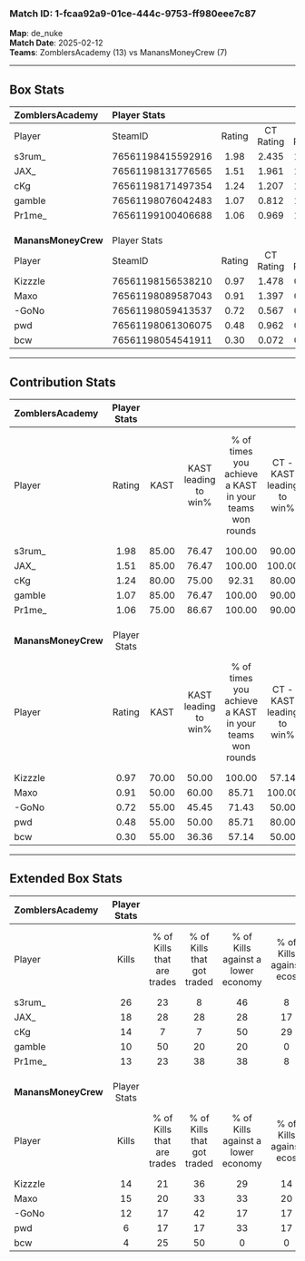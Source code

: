 ### Match ID: 1-fcaa92a9-01ce-444c-9753-ff980eee7c87  
**Map**: de_nuke  
**Match Date**: 2025-02-12  
**Teams**: ZomblersAcademy (13) vs ManansMoneyCrew (7)  

---  

## Box Stats  

| **ZomblersAcademy** | Player Stats      |        |           |          |       |       |       |         |        |      |     |
| :- | :- | :-: | :-: | :-: | :-: | :-: | :-: | :-: | :-: | :-: | :-: |
| Player              | SteamID           | Rating | CT Rating | T Rating | KAST  |  ADR  | Kills | Assists | Deaths | K/D  | HS% |
| s3rum_              | 76561198415592916 |  1.98  |   2.435   |  1.498   | 85.00 | 142.5 |  26   |    7    |   12   | 2.17 | 65  |
| JAX_                | 76561198131776565 |  1.51  |   1.961   |  1.406   | 85.00 | 95.2  |  18   |    3    |   10   | 1.80 | 61  |
| cKg                 | 76561198171497354 |  1.24  |   1.207   |  1.719   | 80.00 | 77.8  |  14   |    7    |   11   | 1.27 | 35  |
| gamble              | 76561198076042483 |  1.07  |   0.812   |  1.791   | 85.00 | 56.5  |  10   |    3    |   9    | 1.11 | 70  |
| Pr1me_              | 76561199100406688 |  1.06  |   0.969   |  1.332   | 75.00 | 55.7  |  13   |    1    |   11   | 1.18 | 46  |
|                     |                   |        |           |          |       |       |       |         |        |      |     |
|                     |                   |        |           |          |       |       |       |         |        |      |     |
|                     |                   |        |           |          |       |       |       |         |        |      |     |
| **ManansMoneyCrew** | Player Stats      |        |           |          |       |       |       |         |        |      |     |
| Player              | SteamID           | Rating | CT Rating | T Rating | KAST  |  ADR  | Kills | Assists | Deaths | K/D  | HS% |
| Kizzzle             | 76561198156538210 |  0.97  |   1.478   |  0.812   | 70.00 | 72.6  |  14   |    3    |   17   | 0.82 | 78  |
| Maxo                | 76561198089587043 |  0.91  |   1.397   |  0.629   | 50.00 | 77.4  |  15   |    2    |   16   | 0.94 | 60  |
| -GoNo               | 76561198059413537 |  0.72  |   0.567   |  0.964   | 55.00 | 59.2  |  12   |    1    |   17   | 0.71 | 33  |
| pwd                 | 76561198061306075 |  0.48  |   0.962   |  0.390   | 55.00 | 41.6  |   6   |    4    |   15   | 0.40 | 83  |
| bcw                 | 76561198054541911 |  0.30  |   0.072   |  0.587   | 55.00 | 37.2  |   4   |    5    |   18   | 0.22 |  0  |
---  

## Contribution Stats  

| **ZomblersAcademy** | Player Stats |       |                      |                                                        |                           |                                                             |                          |                                                            |
| :- | :-: | :-: | :-: | :-: | :-: | :-: | :-: | :-: |
| Player              |    Rating    | KAST  | KAST leading to win% | % of times you achieve a KAST in your teams won rounds | CT - KAST leading to win% | CT - % of times you achieve a KAST in your teams won rounds | T - KAST leading to win% | T - % of times you achieve a KAST in your teams won rounds |
| s3rum_              |     1.98     | 85.00 |        76.47         |                         100.00                         |           90.00           |                           100.00                            |          57.14           |                           100.00                           |
| JAX_                |     1.51     | 85.00 |        76.47         |                         100.00                         |          100.00           |                           100.00                            |          50.00           |                           100.00                           |
| cKg                 |     1.24     | 80.00 |        75.00         |                         92.31                          |           80.00           |                            88.89                            |          66.67           |                           100.00                           |
| gamble              |     1.07     | 85.00 |        76.47         |                         100.00                         |           90.00           |                           100.00                            |          57.14           |                           100.00                           |
| Pr1me_              |     1.06     | 75.00 |        86.67         |                         100.00                         |           90.00           |                           100.00                            |          80.00           |                           100.00                           |
|                     |              |       |                      |                                                        |                           |                                                             |                          |                                                            |
|                     |              |       |                      |                                                        |                           |                                                             |                          |                                                            |
|                     |              |       |                      |                                                        |                           |                                                             |                          |                                                            |
| **ManansMoneyCrew** | Player Stats |       |                      |                                                        |                           |                                                             |                          |                                                            |
| Player              |    Rating    | KAST  | KAST leading to win% | % of times you achieve a KAST in your teams won rounds | CT - KAST leading to win% | CT - % of times you achieve a KAST in your teams won rounds | T - KAST leading to win% | T - % of times you achieve a KAST in your teams won rounds |
| Kizzzle             |     0.97     | 70.00 |        50.00         |                         100.00                         |           57.14           |                           100.00                            |          42.86           |                           100.00                           |
| Maxo                |     0.91     | 50.00 |        60.00         |                         85.71                          |          100.00           |                           100.00                            |          33.33           |                           66.67                            |
| -GoNo               |     0.72     | 55.00 |        45.45         |                         71.43                          |           50.00           |                            50.00                            |          42.86           |                           100.00                           |
| pwd                 |     0.48     | 55.00 |        50.00         |                         85.71                          |           80.00           |                           100.00                            |          28.57           |                           66.67                            |
| bcw                 |     0.30     | 55.00 |        36.36         |                         57.14                          |           50.00           |                            50.00                            |          28.57           |                           66.67                            |
---  

## Extended Box Stats  

| **ZomblersAcademy** | Player Stats |                            |                            |                                    |                         |                              |                                 |        |                             |                                     |                          |                               |                            |
| :- | :-: | :-: | :-: | :-: | :-: | :-: | :-: | :-: | :-: | :-: | :-: | :-: | :-: |
| Player              |    Kills     | % of Kills that are trades | % of Kills that got traded | % of Kills against a lower economy | % of Kills against ecos | % of Kills that are flawless | % of Kills that are close duels | Deaths | % of Deaths that get traded | % of Deaths against a lower economy | % of Deaths against ecos | % of Deaths that are flawless | % of Deaths that are close |
| s3rum_              |      26      |             23             |             8              |                 46                 |            8            |              73              |                0                |   12   |             25              |                 17                  |            8             |              67               |             0              |
| JAX_                |      18      |             28             |             28             |                 28                 |           17            |              61              |                6                |   10   |             50              |                  0                  |            0             |              70               |             0              |
| cKg                 |      14      |             7              |             7              |                 50                 |           29            |             100              |                7                |   11   |             27              |                  0                  |            0             |              73               |             0              |
| gamble              |      10      |             50             |             20             |                 20                 |            0            |             100              |                0                |   9    |             56              |                  0                  |            0             |              67               |             0              |
| Pr1me_              |      13      |             23             |             38             |                 38                 |            8            |              85              |                8                |   11   |             18              |                  9                  |            0             |              73               |             0              |
|                     |              |                            |                            |                                    |                         |                              |                                 |        |                             |                                     |                          |                               |                            |
|                     |              |                            |                            |                                    |                         |                              |                                 |        |                             |                                     |                          |                               |                            |
|                     |              |                            |                            |                                    |                         |                              |                                 |        |                             |                                     |                          |                               |                            |
| **ManansMoneyCrew** | Player Stats |                            |                            |                                    |                         |                              |                                 |        |                             |                                     |                          |                               |                            |
| Player              |    Kills     | % of Kills that are trades | % of Kills that got traded | % of Kills against a lower economy | % of Kills against ecos | % of Kills that are flawless | % of Kills that are close duels | Deaths | % of Deaths that get traded | % of Deaths against a lower economy | % of Deaths against ecos | % of Deaths that are flawless | % of Deaths that are close |
| Kizzzle             |      14      |             21             |             36             |                 29                 |           14            |              50              |                0                |   17   |             24              |                 12                  |            6             |              76               |             0              |
| Maxo                |      15      |             20             |             33             |                 33                 |           20            |              60              |                0                |   16   |              6              |                 19                  |            13            |              81               |             0              |
| -GoNo               |      12      |             17             |             42             |                 17                 |           17            |              83              |                0                |   17   |             18              |                 18                  |            12            |              76               |             6              |
| pwd                 |      6       |             17             |             17             |                 33                 |           17            |             100              |                0                |   15   |             27              |                  7                  |            7             |              67               |             13             |
| bcw                 |      4       |             25             |             50             |                 0                  |            0            |              75              |                0                |   18   |             17              |                 17                  |            11            |              78               |             0              |
